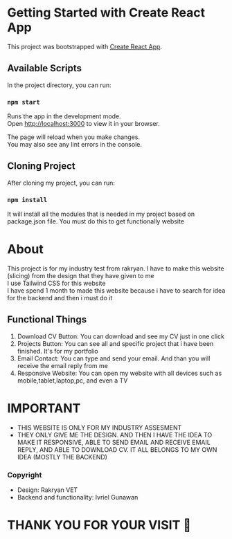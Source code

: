 # Getting Started with Create React App

This project was bootstrapped with [Create React App](https://github.com/facebook/create-react-app).

## Available Scripts

In the project directory, you can run:

### `npm start`

Runs the app in the development mode.\
Open [http://localhost:3000](http://localhost:3000) to view it in your browser.

The page will reload when you make changes.\
You may also see any lint errors in the console.

## Cloning Project
After cloning my project, you can run:

### `npm install`

It will install all the modules that is needed in my project based on package.json file. You must do this to get functionally website 

# About
This project is for my industry test from rakryan. I have to make this website (slicing) from the design that they have given to me\
I use Tailwind CSS for this website\
I have spend 1 month to made this website because i have to search for idea for the backend and then i must do it

## Functional Things
1. Download CV Button: You can download and see my CV just in one click
2. Projects Button: You can see all and specific project that i have been finished. It's for my portfolio
3. Email Contact: You can type and send your email. And than you will receive the email reply from me
4. Responsive Website: You can open my website with all devices such as mobile,tablet,laptop,pc, and even a TV

# IMPORTANT
 - THIS WEBSITE IS ONLY FOR MY INDUSTRY ASSESMENT
 - THEY ONLY GIVE ME THE DESIGN. AND THEN I HAVE THE IDEA TO MAKE IT RESPONSIVE, ABLE TO SEND EMAIL AND RECEIVE EMAIL REPLY, AND ABLE TO DOWNLOAD CV. IT ALL BELONGS TO MY OWN IDEA (MOSTLY THE BACKEND)

### Copyright
- Design: Rakryan VET
- Backend and functionality: Ivriel Gunawan 
# THANK YOU FOR YOUR VISIT 🤞
